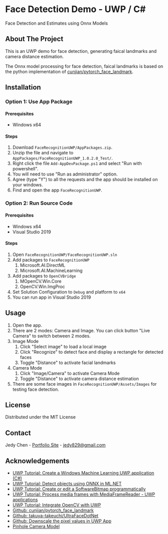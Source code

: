 # Face Detection Demo - UWP / C#
Face Detection and Estimates using Onnx Models

<!-- ABOUT THE PROJECT -->
## About The Project
This is an UWP demo for face detection, generating faical landmarks and camera distance estimation.

The Onnx model processing for face detection, faical landmarks is based on the python implementation of [cunjian/pytorch_face_landmark](https://github.com/cunjian/pytorch_face_landmark).

<!-- GETTING STARTED -->
## Installation

### Option 1: Use App Package

#### Prerequisites
* Windows x64

#### Steps
1. Download `FaceRecognitionUWP/AppPackages.zip`.
2. Unzip the file and navigate to `AppPackages/FaceRecognitionUWP_1.0.2.0_Test/`.
3. Right click the file `Add-AppDevPackage.ps1` and select "Run with powershell".
4. You will need to use "Run as administrator" option.
5. Agree (type "Y") to all the requests and the app should be installed on your windows.
6. Find and open the app `FaceRecognitionUWP`.

### Option 2: Run Source Code

#### Prerequisites
* Windows x64
* Visual Studio 2019

#### Steps
1. Open `FaceRecognitionUWP/FaceRecognitionUWP.sln`
2. Add packages to `FaceRecognitionUWP`
	1. Microsoft.AI.DirectML
	2. Microsoft.AI.MachineLearning
3. Add packages to `OpenCVBridge`
	1. MOpenCV.Win.Core
	2. OpenCV.Win.ImgProc
4. Set Solution Configuration to `Debug` and platform to `x64`
5. You can run app in Visual Studio 2019

<!-- USAGE EXAMPLES -->
## Usage

1. Open the app.
2. There are 2 modes: Camera and Image. You can click button "Live Camera" to switch between 2 modes.
3. Image Mode
	1. Click "Select image" to load a local image
	2. Click "Recognize" to detect face and display a rectangle for detected faces
	3. Toggle "Distance" to activate facial landmarks
4. Camera Mode
	1. Click "Image/Camera" to activate Camera Mode
	2. Toggle "Distance" to activate camera distance estimation
5. There are some face images in `FaceRecognitionUWP/Assets/Images` for testing face detection.
<!-- LICENSE -->
## License

Distributed under the MIT License

<!-- CONTACT -->
## Contact

Jedy Chen - [Portfolio Site](https://jedychen.com/) - jedy829@gmail.com

<!-- ACKNOWLEDGEMENTS -->
## Acknowledgements
* [UWP Tutorial: Create a Windows Machine Learning UWP application (C#)](https://docs.microsoft.com/en-us/windows/ai/windows-ml/get-started-uwp)
* [UWP Tutorial: Detect objects using ONNX in ML.NET](https://docs.microsoft.com/en-us/dotnet/machine-learning/tutorials/object-detection-onnx#use-the-model-for-scoring)
* [UWP Tutorial: Create or edit a SoftwareBitmap programmatically](https://docs.microsoft.com/en-us/windows/uwp/audio-video-camera/imaging#create-or-edit-a-softwarebitmap-programmatically)
* [UWP Tutorial: Process media frames with MediaFrameReader - UWP applications](https://docs.microsoft.com/en-us/windows/uwp/audio-video-camera/process-media-frames-with-mediaframereader)
* [UWP Tutorial: Integrate OpenCV with UWP](https://docs.microsoft.com/en-us/windows/uwp/audio-video-camera/process-software-bitmaps-with-opencv)
* [Github: cunjian/pytorch_face_landmark](https://github.com/cunjian/pytorch_face_landmark)
* [Github: takuya-takeuchi/UltraFaceDotNet](https://github.com/takuya-takeuchi/UltraFaceDotNet)
* [Github: Downscale the pixel values in UWP App](https://github.com/Microsoft/Windows-Machine-Learning/issues/22)
* [Pinhole Camera Model](https://en.wikipedia.org/wiki/Pinhole_camera_model)
